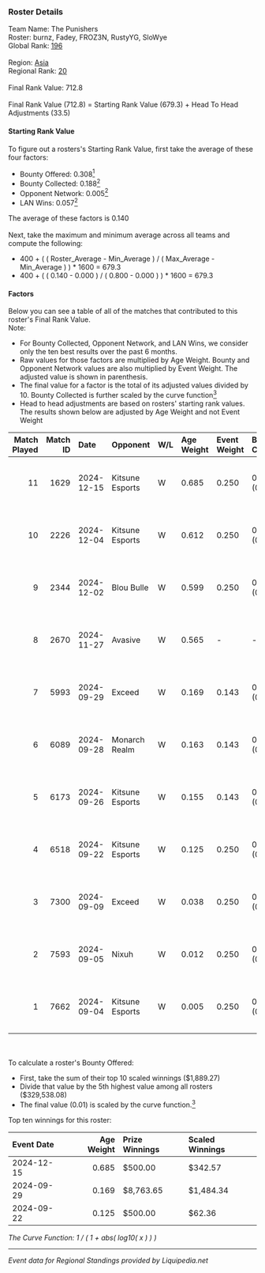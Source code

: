 ### Roster Details<br />
Team Name: The Punishers<br />
Roster: burnz, Fadey, FROZ3N, RustyYG, SloWye<br />
Global Rank: [196](../standings_global.md)<br />
<br />
Region: [Asia]( ../standings_asia.md)<br />
Regional Rank: [20]( ../standings_asia.md)<br />
<br />
Final Rank Value:  712.8<br />
<br />
Final Rank Value (712.8) = Starting Rank Value (679.3) + Head To Head Adjustments (33.5)<br />

#### Starting Rank Value<br />
To figure out a rosters's Starting Rank Value, first take the average of these four factors:<br />
- Bounty Offered: 0.308[<sup>1</sup>](#table2)
- Bounty Collected: 0.188[<sup>2</sup>](#table1)
- Opponent Network: 0.005[<sup>2</sup>](#table1)
- LAN Wins: 0.057[<sup>2</sup>](#table1)

The average of these factors is 0.140<br />
<br />
Next, take the maximum and minimum average across all teams and compute the following:<br />
- 400 + ( ( Roster_Average - Min_Average ) / ( Max_Average - Min_Average ) ) * 1600 = 679.3
- 400 + ( ( 0.140 - 0.000 ) / ( 0.800 - 0.000 ) ) * 1600 = 679.3


#### Factors<br />
Below you can see a table of all of the matches that contributed to this roster's Final Rank Value.<br />
Note:<br />

- For Bounty Collected, Opponent Network, and LAN Wins, we consider only the ten best results over the past 6 months.
- Raw values for those factors are multiplied by Age Weight. Bounty and Opponent Network values are also multiplied by Event Weight. The adjusted value is shown in parenthesis.
- The final value for a factor is the total of its adjusted values divided by 10. Bounty Collected is further scaled by the curve function[<sup>3</sup>](#curveFunction)
- Head to head adjustments are based on rosters' starting rank values. The results shown below are adjusted by Age Weight and not Event Weight
<span id="table1"></span><br />


| Match Played | Match ID | Date       | Opponent        | W/L | Age Weight | Event Weight | Bounty Collected | Opponent Network | LAN Wins  | H2H Adj. | Roster                                |
| -: | -: | :- | :- | :- | :- | :- | :- | :- | :- | -: | :- |
|           11 |     1629 | 2024-12-15 | Kitsune Esports | W   | 0.685      | 0.250        | 0.001 (0.000)    | 0.096 (0.016)    | 0 (0.000) |     7.82 | burnz, Fadey, FROZ3N, RustyYG, SloWye |
|           10 |     2226 | 2024-12-04 | Kitsune Esports | W   | 0.612      | 0.250        | 0.001 (0.000)    | 0.096 (0.015)    | 0 (0.000) |     7.10 | burnz, Fadey, FROZ3N, RustyYG, SloWye |
|            9 |     2344 | 2024-12-02 | Blou Bulle      | W   | 0.599      | 0.250        | 0.000 (0.000)    | 0.085 (0.013)    | 0 (0.000) |     6.98 | burnz, Fadey, FROZ3N, RustyYG, SloWye |
|            8 |     2670 | 2024-11-27 | Avasive         | W   | 0.565      | -            | -                | -                | 0 (0.000) |     2.94 | burnz, Fadey, FROZ3N, RustyYG, SloWye |
|            7 |     5993 | 2024-09-29 | Exceed          | W   | 0.169      | 0.143        | 0.002 (0.000)    | 0.016 (0.000)    | 1 (0.169) |     2.26 | burnz, Fadey, FROZ3N, RustyYG, SloWye |
|            6 |     6089 | 2024-09-28 | Monarch Realm   | W   | 0.163      | 0.143        | 0.001 (0.000)    | 0.015 (0.000)    | 1 (0.163) |     2.10 | burnz, Fadey, FROZ3N, RustyYG, SloWye |
|            5 |     6173 | 2024-09-26 | Kitsune Esports | W   | 0.155      | 0.143        | 0.001 (0.000)    | 0.096 (0.002)    | 1 (0.155) |     1.97 | burnz, Fadey, FROZ3N, RustyYG, SloWye |
|            4 |     6518 | 2024-09-22 | Kitsune Esports | W   | 0.125      | 0.250        | 0.001 (0.000)    | 0.096 (0.003)    | 0 (0.000) |     1.60 | burnz, Fadey, FROZ3N, RustyYG, SloWye |
|            3 |     7300 | 2024-09-09 | Exceed          | W   | 0.038      | 0.250        | 0.002 (0.000)    | 0.016 (0.000)    | 0 (0.000) |     0.52 | burnz, Fadey, FROZ3N, RustyYG, SloWye |
|            2 |     7593 | 2024-09-05 | Nixuh           | W   | 0.012      | 0.250        | 0.000 (0.000)    | 0.008 (0.000)    | 0 (0.000) |     0.14 | burnz, Fadey, FROZ3N, RustyYG, SloWye |
|            1 |     7662 | 2024-09-04 | Kitsune Esports | W   | 0.005      | 0.250        | 0.001 (0.000)    | 0.096 (0.000)    | -         |     0.06 | burnz, Fadey, FROZ3N, RustyYG, SloWye |

<br />
<span id="table2"></span><br />
To calculate a roster's Bounty Offered:<br />

- First, take the sum of their top 10 scaled winnings ($1,889.27)
- Divide that value by the 5th highest value among all rosters ($329,538.08)
- The final value (0.01) is scaled by the curve function.[<sup>3</sup>](#curveFunction)

Top ten winnings for this roster:<br />

| Event Date | Age Weight | Prize Winnings | Scaled Winnings |
| :- | -: | :- | :- |
| 2024-12-15 |      0.685 | $500.00        | $342.57         |
| 2024-09-29 |      0.169 | $8,763.65      | $1,484.34       |
| 2024-09-22 |      0.125 | $500.00        | $62.36          |


<span id="curveFunction"></span>_The Curve Function: 1 / ( 1 + abs( log10( x ) ) )_<br />

---
_Event data for Regional Standings provided by Liquipedia.net_<br />
